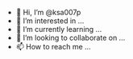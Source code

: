 - 👋 Hi, I’m @ksa007p
- 👀 I’m interested in ...
- 🌱 I’m currently learning ...
- 💞️ I’m looking to collaborate on ...
- 📫 How to reach me ...

<!---
ksa007p/ksa007p is a ✨ special ✨ repository because its `README.md` (this file) appears on your GitHub profile.
You can click the Preview link to take a look at your changes.
--->
